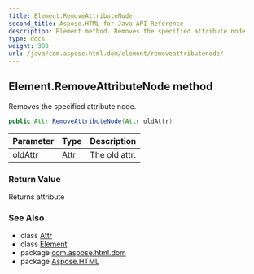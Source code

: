 ```yaml
---
title: Element.RemoveAttributeNode
second_title: Aspose.HTML for Java API Reference
description: Element method. Removes the specified attribute node
type: docs
weight: 380
url: /java/com.aspose.html.dom/element/removeattributenode/
---
```

## Element.RemoveAttributeNode method

Removes the specified attribute node.

```java
public Attr RemoveAttributeNode(Attr oldAttr)
```

| Parameter | Type | Description |
| --- | --- | --- |
| oldAttr | Attr | The old attr. |

### Return Value

Returns attribute

### See Also

* class [Attr](../../attr/)
* class [Element](../)
* package [com.aspose.html.dom](../../../com.aspose.html.dom/)
* package [Aspose.HTML](../../../)

